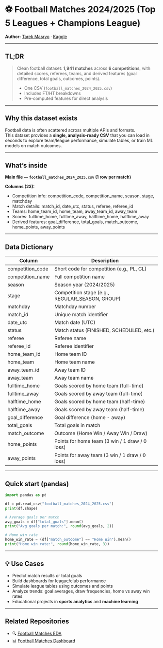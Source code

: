 # ⚽ Football Matches 2024/2025 (Top 5 Leagues + Champions League)

**Author:** [Tarek Masryo](https://github.com/tarekmasryo) · [Kaggle](https://www.kaggle.com/datasets/tarekmasryo/football-matches-20242025-top-5-leagues)  

---

## TL;DR

> Clean football dataset: **1,941 matches** across **6 competitions**, with detailed scores, referees, teams, and derived features (goal difference, total goals, outcomes, points).  
>  
> - One CSV (`football_matches_2024_2025.csv`)  
> - Includes FT/HT breakdowns  
> - Pre-computed features for direct analysis  

---

## Why this dataset exists
Football data is often scattered across multiple APIs and formats.  
This dataset provides a **single, analysis-ready CSV** that you can load in seconds to explore team/league performance, simulate tables, or train ML models on match outcomes.

---

## What’s inside
**Main file — `football_matches_2024_2025.csv` (1 row per match)**  

**Columns (23):**
- Competition info: competition_code, competition_name, season, stage, matchday  
- Match details: match_id, date_utc, status, referee, referee_id  
- Teams: home_team_id, home_team, away_team_id, away_team  
- Scores: fulltime_home, fulltime_away, halftime_home, halftime_away  
- Derived features: goal_difference, total_goals, match_outcome, home_points, away_points  

---

## Data Dictionary

| Column            | Description                                       |
|-------------------|---------------------------------------------------|
| competition_code  | Short code for competition (e.g., PL, CL)         |
| competition_name  | Full competition name                             |
| season            | Season year (2024/2025)                           |
| stage             | Competition stage (e.g., REGULAR_SEASON, GROUP)   |
| matchday          | Matchday number                                   |
| match_id          | Unique match identifier                           |
| date_utc          | Match date (UTC)                                  |
| status            | Match status (FINISHED, SCHEDULED, etc.)          |
| referee           | Referee name                                      |
| referee_id        | Referee identifier                                |
| home_team_id      | Home team ID                                      |
| home_team         | Home team name                                    |
| away_team_id      | Away team ID                                      |
| away_team         | Away team name                                    |
| fulltime_home     | Goals scored by home team (full-time)             |
| fulltime_away     | Goals scored by away team (full-time)             |
| halftime_home     | Goals scored by home team (half-time)             |
| halftime_away     | Goals scored by away team (half-time)             |
| goal_difference   | Goal difference (home - away)                     |
| total_goals       | Total goals in match                              |
| match_outcome     | Outcome (Home Win / Away Win / Draw)              |
| home_points       | Points for home team (3 win / 1 draw / 0 loss)    |
| away_points       | Points for away team (3 win / 1 draw / 0 loss)    |

---

## Quick start (pandas)

```python
import pandas as pd

df = pd.read_csv("football_matches_2024_2025.csv")
print(df.shape)

# Average goals per match
avg_goals = df["total_goals"].mean()
print("Avg goals per match:", round(avg_goals, 2))

# Home win rate
home_win_rate = (df["match_outcome"] == "Home Win").mean()
print("Home win rate:", round(home_win_rate, 3))
```

---

## 💡 Use Cases
- Predict match results or total goals  
- Build dashboards for league/club performance  
- Simulate league tables using outcomes and points  
- Analyze trends: goal averages, draw frequencies, home vs away win rates  
- Educational projects in **sports analytics** and **machine learning**  

---

## Related Repositories
- 🔍 [Football Matches EDA](https://github.com/tarekmasryo/football-matches-eda)
- 📊 [Football Matches Dashboard](https://github.com/tarekmasryo/football-matches-dashboard)
